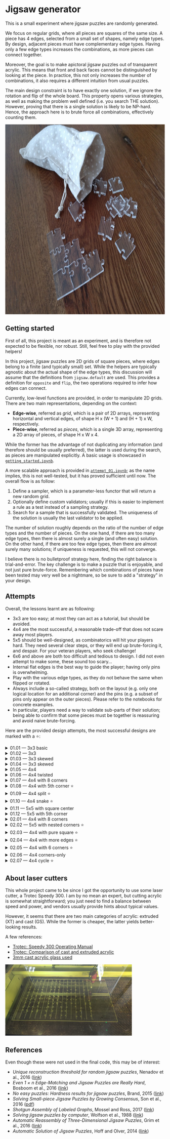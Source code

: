 
# Jigsaw generator

This is a small experiment where jigsaw puzzles are randomly generated.

We focus on regular grids, where all pieces are squares of the same size.
A piece has 4 edges, selected from a small set of shapes, namely edge types.
By design, adjacent pieces must have complementary edge types.
Having only a few edge types increases the combinations, as more pieces can connect together.

Moreover, the goal is to make apictoral jigsaw puzzles out of transparent acrylic.
This means that front and back faces cannot be distinguished by looking at the piece.
In practice, this not only increases the number of combinations, it also requires a different intuition from usual puzzles.

The main design constraint is to have exactly one solution, if we ignore the rotation and flip of the whole board.
This property opens various strategies, as well as making the problem well defined (i.e. you search THE solution).
However, proving that there is a single solution is likely to be NP-hard.
Hence, the approach here is to brute force all combinations, effectively counting them.

<img src="image/01_12_001.jpg" width="800" height="600" alt="Transparent acrylic jigsaw puzzle">


## Getting started

First of all, this project is meant as an experiment, and is therefore not expected to be flexible, nor robust.
Still, feel free to play with the provided helpers!

In this project, jigsaw puzzles are 2D grids of square pieces, where edges belong to a finite (and typically small) set.
While the helpers are typically agnostic about the actual shape of the edge types, this discussion will assume that the definitions from `jigsaw.default` are used.
This provides a definition for `opposite` and `flip`, the two operations required to infer how edges can connect.

Currently, low-level functions are provided, in order to manipulate 2D grids.
There are two main representations, depending on the context:

 * __Edge-wise__, referred as _grid_, which is a pair of 2D arrays, representing horizontal and vertical edges, of shape H x (W + 1) and (H + 1) x W, respectively.
 * __Piece-wise__, referred as _pieces_, which is a single 3D array, representing a 2D array of pieces, of shape H x W x 4.

While the former has the advantage of not duplicating any information (and therefore should be usually preferred), the latter is used during the search, as pieces are manipulated explicitly.
A basic usage is showcased in [`getting_started.ipynb`](getting_started.ipynb).

A more scalable approach is provided in [`attempt_01.ipynb`](attempt_01.ipynb); as the name implies, this is not well-tested, but it has proved sufficient until now.
The overall flow is as follow:

 1. Define a sampler, which is a parameter-less functor that will return a new random grid.
 2. Optionally define custom validators; usually if this is easier to implement a rule as a test instead of a sampling strategy.
 3. Search for a sample that is successfully validated.
    The uniqueness of the solution is usually the last validator to be applied.

The number of solution roughly depends on the ratio of the number of edge types and the number of pieces.
On the one hand, if there are too many edge types, then there is almost surely a single (and often easy) solution.
On the other hand, if there are too few edge types, then there are almost surely many solutions; if uniqueness is requested, this will not converge.

I believe there is no bulletproof strategy here, finding the right balance is trial-and-error.
The key challenge is to make a puzzle that is enjoyable, and not just pure brute-force.
Remembering which combinations of pieces have been tested may very well be a nightmare, so be sure to add a "strategy" in your design.


## Attempts

Overall, the lessons learnt are as following:

 * 3x3 are too easy; at most they can act as a tutorial, but should be avoided.
 * 4x4 are the most successful, a reasonable trade-off that does not scare away most players.
 * 5x5 should be well-designed, as combinatorics will hit your players hard. They need several clear steps, or they will end up brute-forcing it, and despair. For your veteran players, who seek challenge!
 * 6x6 and above are both too difficult and tedious to design. I did not even attempt to make some, these sound too scary...
 * Internal flat edges is the best way to guide the player; having only pins is overwhelming.
 * Play with the various edge types, as they do not behave the same when flipped or rotated.
 * Always include a so-called strategy, both on the layout (e.g. only one logical location for an additional corner) and the pins (e.g. a subset of pins only appear on the outer pieces). Please refer to the notebooks for concrete examples.
 * In particular, players need a way to validate sub-parts of their solution; being able to confirm that some pieces must be together is reassuring and avoid naive brute-forcing.

Here are the provided design attempts, the most successful designs are marked with a ⭐:

<details>
  <summary>01.01 &mdash; 3x3 basic</summary>

  <img src="image/01_01_3x3_basic.svg" width="300" height="300" alt="01.01 - 3x3 basic">
</details>

<details>
  <summary>01.02 &mdash; 3x3</summary>

  <img src="image/01_02_3x3.svg" width="300" height="300" alt="01.02 - 3x3">
</details>

<details>
  <summary>01.03 &mdash; 3x3 skewed</summary>

  <img src="image/01_03_3x3_skewed.svg" width="300" height="300" alt="01.03 - 3x3 skewed">
</details>

<details>
  <summary>01.04 &mdash; 3x3 skewed</summary>

  <img src="image/01_04_3x3_twisted.svg" width="300" height="300" alt="01.04 - 3x3 twisted">
</details>

<details>
  <summary>01.05 &mdash; 4x4</summary>

  <img src="image/01_05_4x4.svg" width="400" height="400" alt="01.05 - 4x4">
</details>

<details>
  <summary>01.06 &mdash; 4x4 twisted</summary>

  <img src="image/01_06_4x4_twisted.svg" width="400" height="400" alt="01.06 - 4x4 twisted">
</details>

<details>
  <summary>01.07 &mdash; 4x4 with 8 corners</summary>

  <img src="image/01_07_4x4_cross_constrained.svg" width="400" height="400" alt="01.07 - 4x4 with 8 corners">
</details>

<details>
  <summary>01.08 &mdash; 4x4 with 5th corner ⭐</summary>

  <img src="image/01_08_4x4_5th.svg" width="400" height="400" alt="01.08 - 4x4 with 5th corner">
</details>

<details>
  <summary>01.09 &mdash; 4x4 split ⭐</summary>

  <img src="image/01_09_4x4_split.svg" width="400" height="400" alt="01.09 - 4x4 split">
</details>

<details>
  <summary>01.10 &mdash; 4x4 snake ⭐</summary>

  <img src="image/01_10_4x4_snake.svg" width="400" height="400" alt="01.10 - 4x4 snake">
</details>

<details>
  <summary>01.11 &mdash; 5x5 with square center</summary>

  <img src="image/01_11_5x5_center.svg" width="500" height="500" alt="01.11 - 5x5 with square center">
</details>

<details>
  <summary>01.12 &mdash; 5x5 with 5th corner</summary>

  <img src="image/01_12_5x5_5th.svg" width="500" height="500" alt="01.12 - 5x5 with 5th corner">
</details>

<details>
  <summary>02.01 &mdash; 4x4 with 8 corners</summary>

  <img src="image/02_01_4x4_cross.svg" width="400" height="400" alt="02.01 - 4x4 with 8 corners">
</details>

<details>
  <summary>02.02 &mdash; 5x5 with nested corners ⭐</summary>

  <img src="image/02_02_5x5_nested.svg" width="500" height="500" alt="02.02 - 5x5 with nested corners">
</details>

<details>
  <summary>02.03 &mdash; 4x4 with pure square ⭐</summary>

  <img src="image/02_03_4x4_pure.svg" width="400" height="400" alt="02.03 - 4x4 with pure square">
</details>

<details>
  <summary>02.04 &mdash; 4x4 with more edges ⭐</summary>

  <img src="image/02_04_4x4_edge.svg" width="400" height="400" alt="02.04 - 4x4 with more edges">
</details>

<details>
  <summary>02.05 &mdash; 4x4 with 6 corners ⭐</summary>

  <img src="image/02_05_4x4_6_corners.svg" width="400" height="400" alt="02.05 - 4x4 with 6 corners">
</details>

<details>
  <summary>02.06 &mdash; 4x4 corners-only</summary>

  <img src="image/02_06_4x4_only_corners.svg" width="400" height="400" alt="02.06 - 4x4 corners-only">
</details>

<details>
  <summary>02.07 &mdash; 4x4 cycle ⭐</summary>

  <img src="image/02_07_4x4_cycle.svg" width="400" height="400" alt="02.07 - 4x4 cycle">
</details>


## About laser cutters

This whole project came to be since I got the opportunity to use some laser cutter, a Trotec Speedy 300.
I am by no mean an expert, but cutting acrylic is somewhat straightforward; you just need to find a balance between speed and power, and vendors usually provide hints about typical values.

However, it seems that there are two main categories of acrylic: extruded (XT) and cast (GS).
While the former is cheaper, the latter yields better-looking results.

A few references:

 * [Trotec: Speedy 300 Operating Manual](https://www.troteclaser.com/static/pdf/speedy-300/operating-manual-Speedy-300-8066-en-us.pdf)
 * [Trotec: Comparison of cast and extruded acrylic](https://www.trotec-materials.com/material-usage-hints/extruded-vs-cast-acrylic)
 * [3mm cast acrylic glass used](https://www.amazon.de/-/en/gp/product/B08B8TLHPP/)

<img src="image/01_cut_001.jpg" width="400" height="225" alt="Trotec Speedy 300 cutting the first attempt">


## References

Even though these were not used in the final code, this may be of interest:

 * _Unique reconstruction threshold for random jigsaw puzzles_, Nenadov et al., 2016 ([link](https://arxiv.org/abs/1605.03043))
 * _Even 1 × n Edge-Matching and Jigsaw Puzzles are Really Hard_, Bosboom et al., 2016 ([link](https://arxiv.org/abs/1701.00146))
 * _No easy puzzles: Hardness results for jigsaw puzzles_, Brand, 2015 ([link](https://www.sciencedirect.com/science/article/pii/S0304397515001607))
 * _Solving Small-piece Jigsaw Puzzles by Growing Consensus_, Son et al., 2016 ([pdf](https://openaccess.thecvf.com/content_cvpr_2016/papers/Son_Solving_Small-Piece_Jigsaw_CVPR_2016_paper.pdf))
 * _Shotgun Assembly of Labeled Graphs_, Mossel and Ross, 2017 ([link](https://ieeexplore.ieee.org/abstract/document/8119552))
 * _Solving jigsaw puzzles by computer_, Wolfson et al., 1988 ([link](https://link.springer.com/article/10.1007%252FBF02186360))
 * _Automatic Reassembly of Three-Dimensional Jigsaw Puzzles_, Grim et al., 2016 ([link](https://www.worldscientific.com/doi/abs/10.1142/S0219467816500091))
 * _Automatic Solution of Jigsaw Puzzles_, Hoff and Olver, 2014 ([link](https://link.springer.com/article/10.1007/s10851-013-0454-3))
